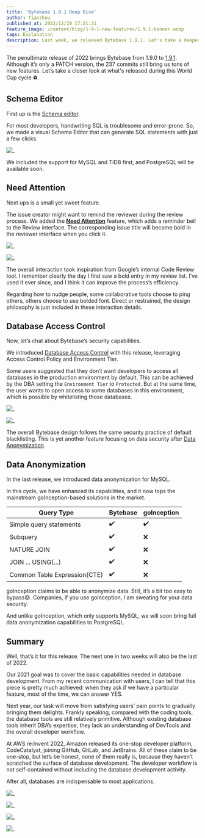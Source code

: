 ```yaml
---
title: 'Bytebase 1.9.1 Deep Dive'
author: Tianzhou
published_at: 2022/12/20 17:21:21
feature_image: /content/blog/1-9-1-new-features/1.9.1-banner.webp
tags: Explanation
description: Last week, we released Bytebase 1.9.1. Let's take a deeper look into the new features - schema editor, mark issues as Need Attention, database access control, and data anonymization.
---
```


The penultimate release of 2022 brings Bytebase from 1.9.0 to [1.9.1](/changelog/bytebase-1-9-1). Although it’s only a PATCH version, the 237 commits still bring us tons of new features. Let’s take a closer look at what's released during this World Cup cycle ⚽️.

## Schema Editor

First up is the [Schema editor](/docs/change-database/schema-editor).

For most developers, handwriting SQL is troublesome and error-prone. So, we made a visual Schema Editor that can generate SQL statements with just a few clicks.

![_](/content/blog/1-9-1-new-features/schema-editor.webp)

We included the support for MySQL and TiDB first, and PostgreSQL will be available soon.

## Need Attention

Next ups is a small yet sweet feature.

The issue creator might want to remind the reviewer during the review process. We added the **[Need Attention](/docs/change-database/change-workflow/issue-need-attention)** feature, which adds a reminder bell to the Review interface. The corresponding issue title will become bold in the reviewer interface when you click it.

![_](/content/blog/1-9-1-new-features/need-attention-bell.webp)

![_](/content/blog/1-9-1-new-features/need-attention-bold.webp)

The overall interaction took inspiration from Google’s internal Code Review tool. I remember clearly the day I first saw a bold entry in my review list. I’ve used it ever since, and I think it can improve the process’s efficiency.

Regarding how to nudge people, some collaborative tools choose to ping others, others choose to use bolded font. Direct or restrained, the design philosophy is just included in these interaction details.

## Database Access Control

Now, let’s chat about Bytebase’s security capabilities.

We introduced [Database Access Control](/docs/administration/database-access-control) with this release, leveraging Access Control Policy and Environment Tier.

Some users suggested that they don’t want developers to access all databases in the production environment by default. This can be achieved by the DBA setting the `Environment Tier` to `Protected`. But at the same time, the user wants to open access to some databases in this environment, which is possible by whitelisting those databases.

![_](/content/blog/1-9-1-new-features/protected-env.webp)

![_](/content/blog/1-9-1-new-features/accesss-control-env.webp)

The overall Bytebase design follows the same security practice of default blacklisting. This is yet another feature focusing on data security after [Data Anonymization](/docs/administration/anonymize-data).

## Data Anonymization

In the last release, we introduced data anonymization for MySQL.

In this cycle, we have enhanced its capabilities, and it now tops the mainstream goInception-based solutions in the market.

|                   Query Type | Bytebase | goInception |
| ---------------------------- | -------- | ----------- |
|      Simple query statements |    ✔️    |     ✔️      |
|                     Subquery |    ✔️    |     ❌      |
|                  NATURE JOIN |    ✔️    |     ❌      |
|          JOIN ... USING(...) |    ✔️    |     ❌      |
| Common Table Expression(CTE) |    ✔️    |     ❌      |

goInception claims to be able to anonymize data. Still, it’s a bit too easy to bypass😓. Companies, if you use goInception, I am sweating for your data security.

And unlike goInception, which only supports MySQL, we will soon bring full data anonymization capabilities to PostgreSQL.

## Summary

Well, that’s it for this release. The next one in two weeks will also be the last of 2022.

Our 2021 goal was to cover the basic capabilities needed in database development. From my recent communication with users, I can tell that this piece is pretty much achieved: when they ask if we have a particular feature, most of the time, we can answer YES.

Next year, our task will move from satisfying users’ pain points to gradually bringing them delights. Frankly speaking, compared with the coding tools, the database tools are still relatively primitive. Although existing database tools inherit DBA’s expertise, they lack an understanding of DevTools and the overall developer workflow.

At AWS re:Invent 2022, Amazon released its one-stop developer platform, CodeCatalyst, joining GitHub, GitLab, and JetBrains. All of these claim to be one-stop, but let’s be honest, none of them really is, because they haven’t scratched the surface of database development. The developer workflow is not self-contained without including the database development activity.

After all, databases are indispensable to most applications.

![_](/content/blog/1-9-1-new-features/amazon-codecatalyst.webp)

![_](/content/blog/1-9-1-new-features/github.webp)

![_](/content/blog/1-9-1-new-features/jetbrains.webp)

![_](/content/blog/1-9-1-new-features/gitlab.webp)
